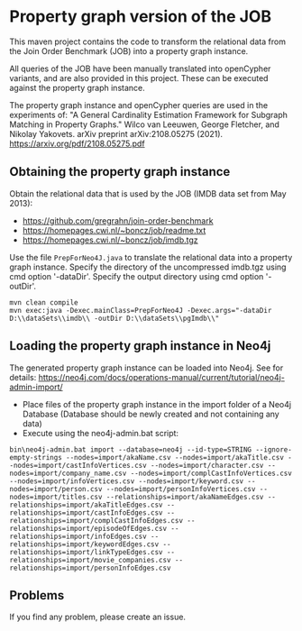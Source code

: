# Property graph version of the JOB

This maven project contains the code to transform the relational data from the Join Order Benchmark (JOB)
into a property graph instance.

All queries of the JOB have been manually translated into openCypher variants, and are also provided in this project. 
These can be executed against the property graph instance.

The property graph instance and openCypher queries are used in the experiments of:
"A General Cardinality Estimation Framework for Subgraph Matching in Property Graphs."
Wilco van Leeuwen, George Fletcher, and Nikolay Yakovets.
arXiv preprint arXiv:2108.05275 (2021).
https://arxiv.org/pdf/2108.05275.pdf


## Obtaining the property graph instance
Obtain the relational data that is used by the JOB (IMDB data set from May 2013):
 - https://github.com/gregrahn/join-order-benchmark
 - https://homepages.cwi.nl/~boncz/job/readme.txt
 - https://homepages.cwi.nl/~boncz/job/imdb.tgz


Use the file ``PrepForNeo4J.java`` to translate the relational data into a property graph instance.
Specify the directory of the uncompressed imdb.tgz using cmd option '-dataDir'.
Specify the output directory using cmd option '-outDir'.

```
mvn clean compile
mvn exec:java -Dexec.mainClass=PrepForNeo4J -Dexec.args="-dataDir D:\\dataSets\\imdb\\ -outDir D:\\dataSets\\pgImdb\\"
```

## Loading the property graph instance in Neo4j
The generated property graph instance can be loaded into Neo4j.
See for details: https://neo4j.com/docs/operations-manual/current/tutorial/neo4j-admin-import/

- Place files of the property graph instance in the import folder of a Neo4j Database (Database should be newly created and not containing any data)
- Execute using the neo4j-admin.bat script:
```
bin\neo4j-admin.bat import --database=neo4j --id-type=STRING --ignore-empty-strings --nodes=import/akaName.csv --nodes=import/akaTitle.csv --nodes=import/castInfoVertices.csv --nodes=import/character.csv --nodes=import/company_name.csv --nodes=import/complCastInfoVertices.csv --nodes=import/infoVertices.csv --nodes=import/keyword.csv --nodes=import/person.csv --nodes=import/personInfoVertices.csv --nodes=import/titles.csv --relationships=import/akaNameEdges.csv --relationships=import/akaTitleEdges.csv --relationships=import/castInfoEdges.csv --relationships=import/complCastInfoEdges.csv --relationships=import/episodeOfEdges.csv --relationships=import/infoEdges.csv --relationships=import/keywordEdges.csv --relationships=import/linkTypeEdges.csv --relationships=import/movie_companies.csv --relationships=import/personInfoEdges.csv
```

## Problems
If you find any problem, please create an issue.








